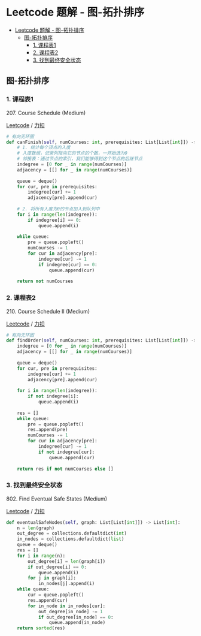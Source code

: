# Leetcode 题解 - 图-拓扑排序
<!-- GFM-TOC -->
* [Leetcode 题解 - 图-拓扑排序](#leetcode-题解---图-拓扑排序)
  * [图-拓扑排序](#图-拓扑排序)
    * [1. 课程表1](#1-课程表1)
    * [2. 课程表2](#2-课程表2)
    * [3. 找到最终安全状态](#3-找到最终安全状态)
<!-- GFM-TOC -->

## 图-拓扑排序

### 1. 课程表1

207\. Course Schedule (Medium)

[Leetcode](https://leetcode.com/problems/course-schedule/) / [力扣](https://leetcode-cn.com/problems/course-schedule/)

```python
# 有向无环图
def canFinish(self, numCourses: int, prerequisites: List[List[int]]) -> bool:
    # 1. 统计每个顶点的入度
    # 入度数组，记录列指向它的节点的个数，一开始选为0
    # 邻接表：通过节点的索引，我们能够得到这个节点的后继节点
    indegree = [0 for _ in range(numCourses)]
    adjacency = [[] for _ in range(numCourses)]
    
    queue = deque()
    for cur, pre in prerequisites:
        indegree[cur] += 1
        adjacency[pre].append(cur)
    
    # 2. 将所有入度为0的节点加入到队列中
    for i in range(len(indegree)):
        if indegree[i] == 0:
            queue.append(i)
    
    while queue:
        pre = queue.popleft()
        numCourses -= 1
        for cur in adjacency[pre]:
            indegree[cur] -= 1
            if indegree[cur] == 0:
                queue.append(cur)
    
    return not numCourses
```

### 2. 课程表2

210\. Course Schedule II (Medium)

[Leetcode](https://leetcode.com/problems/course-schedule-ii/) / [力扣](https://leetcode-cn.com/problems/course-schedule-ii/)

```python
# 有向无环图
def findOrder(self, numCourses: int, prerequisites: List[List[int]]) -> List[int]:
    indegree = [0 for _ in range(numCourses)]
    adjacency = [[] for _ in range(numCourses)]
    
    queue = deque()
    for cur, pre in prerequisites:
        indegree[cur] += 1
        adjacency[pre].append(cur)
    
    for i in range(len(indegree)):
        if not indegree[i]:
            queue.append(i)
    
    res = []
    while queue:
        pre = queue.popleft()
        res.append(pre)
        numCourses -= 1
        for cur in adjacency[pre]:
            indegree[cur] -= 1
            if not indegree[cur]:
                queue.append(cur)
    
    return res if not numCourses else []
```

### 3. 找到最终安全状态

802\. Find Eventual Safe States (Medium)

[Leetcode](https://leetcode.com/problems/find-eventual-safe-states/) / [力扣](https://leetcode-cn.com/problems/find-eventual-safe-states/)

```python
def eventualSafeNodes(self, graph: List[List[int]]) -> List[int]:
    n = len(graph)
    out_degree = collections.defaultdict(int)
    in_nodes = collections.defaultdict(list) 
    queue = deque()
    res = []
    for i in range(n):
        out_degree[i] = len(graph[i])
        if out_degree[i] == 0:
            queue.append(i)
        for j in graph[i]:
            in_nodes[j].append(i)  
    while queue:
        cur = queue.popleft()
        res.append(cur)
        for in_node in in_nodes[cur]:
            out_degree[in_node] -= 1
            if out_degree[in_node] == 0:
                queue.append(in_node)
    return sorted(res)
```